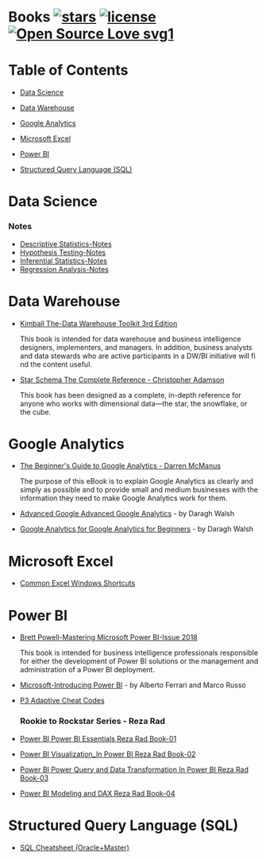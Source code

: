 # Books [![stars](https://img.shields.io/github/stars/naveenjujaray/books?color=red)](https://github.com/naveenjujaray/Books/stargazers) [![license](https://img.shields.io/github/license/naveenjujaray/books?color=yellow)](https://github.com/naveenjujaray/Books/blob/main/LICENSE) [![Open Source Love svg1](https://badges.frapsoft.com/os/v1/open-source.svg?v=103)](https://github.com/naveenjujaray/Books)

# Table of Contents

* [Data Science](#data-science)

* [Data Warehouse](#data-warehouse)
  
* [Google Analytics](#google-analytics)

* [Microsoft Excel](#ms-excel)

* [Power BI](#power-bi)

* [Structured Query Language (SQL)](#sql)


# <a name="data-science"></a>Data Science
    
  ### Notes
* [Descriptive Statistics-Notes](https://github.com/naveenjujaray/Books/raw/main/Library/Data%20Science/Descriptive%20Statistics-Notes.pdf)
* [Hypothesis Testing-Notes](https://github.com/naveenjujaray/Books/raw/main/Library/Data%20Science/Hypothesis%20Testing-Notes.pdf)
* [Inferential Statistics-Notes](https://github.com/naveenjujaray/Books/raw/main/Library/Data%20Science/Inferential%20Statistics-Notes.pdf)
* [Regression Analysis-Notes](https://github.com/naveenjujaray/Books/raw/main/Library/Data%20Science/Regression%20Analysis-Notes.pdf)
# <a name="data-warehouse"></a>Data Warehouse

* [Kimball The-Data Warehouse Toolkit 3rd Edition](https://github.com/naveenjujaray/Books/raw/main/Library/Data%20Warehouse/Kimball%20The-Data%20Warehouse%20Toolkit%203rd%20Edition.pdf)
  
  This book is intended for data warehouse and business intelligence designers, implementers, and managers. In addition, business analysts and data stewards who are active participants in a DW/BI initiative will fi nd the content useful.

* [Star Schema The Complete Reference - Christopher Adamson](https://github.com/naveenjujaray/Books/raw/main/Library/Data%20Warehouse/Star%20Schema%20The%20Complete%20Reference%20-%20Christopher%20Adamson.pdf)

  This book has been designed as a complete, in-depth reference for anyone who works with dimensional data—the star, the snowflake, or the cube.

# <a name="google-analytics"></a>Google Analytics

* [The Beginner's Guide to Google Analytics - Darren McManus](https://github.com/naveenjujaray/Books/raw/main/Library/Data%20Analytics/The%20Beginners%20Guide%20to%20Google%20Analytics-Darren%20McManus.pdf)
  
   The purpose of this eBook is to explain Google Analytics as clearly and simply as possible and to provide small and medium businesses with the information they need to make    Google Analytics work for them.
 
* [Advanced Google Advanced Google Analytics](https://github.com/naveenjujaray/Books/raw/main/Library/Google%20Analytics/Advanced%20Google%20Advanced%20Google%20Analytics.pdf) - by Daragh Walsh
 
* [Google Analytics for Google Analytics for Beginners](https://github.com/naveenjujaray/Books/raw/main/Library/Google%20Analytics/Google%20Analytics%20for%20Google%20Analytics%20for%20Beginners.pdf) - by Daragh Walsh
# <a name="ms-excel"></a>Microsoft Excel

* [Common Excel Windows Shortcuts](https://github.com/naveenjujaray/Books/raw/main/Library/Microsoft%20Excel/Common%20Excel%20Windows%20Shortcuts.pdf)

# <a name="power-bi"></a>Power BI

* [Brett Powell-Mastering Microsoft Power BI-Issue 2018](https://github.com/naveenjujaray/Books/raw/main/Library/Power%20BI/Brett%20Powell-Mastering%20Microsoft%20Power%20BI-Issue%202018.pdf)
  
  This book is intended for business intelligence professionals responsible for either the development of Power BI solutions or the management and administration of a Power BI deployment.

* [Microsoft-Introducing Power BI](https://github.com/naveenjujaray/Books/raw/main/Library/Power%20BI/Microsoft-Introducing%20Power%20BI.pdf) - by Alberto Ferrari and Marco Russo

* [P3 Adaptive Cheat Codes](https://github.com/naveenjujaray/Books/raw/main/Library/Power%20BI/P3%20Adaptive%20Cheat%20Codes.pdf)

  ### Rookie to Rockstar Series - Reza Rad
* [Power BI Power BI Essentials Reza Rad Book-01](https://github.com/naveenjujaray/Books/raw/main/Library/Power%20BI/Power%20BI%20Power%20BI%20Essentials%20Reza%20Rad%20Book-01.pdf)
* [Power BI Visualization_In Power BI Reza Rad Book-02](https://github.com/naveenjujaray/Books/raw/main/Library/Power%20BI/Power%20BI%20Visualization%20In%20Power%20BI%20Reza%20Rad%20Book-02.pdf)
* [Power BI Power Query and Data Transformation In Power BI Reza Rad Book-03](https://github.com/naveenjujaray/Books/raw/main/Library/Power%20BI/Power%20BI%20Power%20Query%20and%20Data%20Transformation%20In%20Power%20BI%20Reza%20Rad%20Book-03.pdf)
* [Power BI Modeling and DAX Reza Rad Book-04](https://github.com/naveenjujaray/Books/raw/main/Library/Power%20BI/Power%20BI%20Modeling%20and%20DAX%20Reza%20Rad%20Book-04.pdf)

# <a name="sql"></a>Structured Query Language (SQL)

  * [SQL Cheatsheet (Oracle+Master)](https://github.com/naveenjujaray/Books/raw/main/Library/Structured%20Query%20Language%20(SQL)/SQL%20Cheatsheet%20(Oracle%2BMaster).pdf)